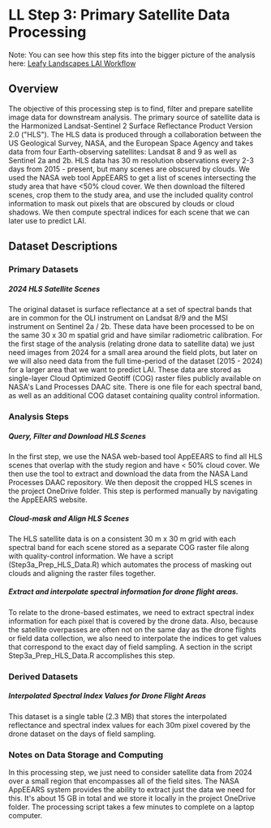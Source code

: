 # LL Step 3: Primary Satellite Data Processing

Note: You can see how this step fits into the bigger picture of the analysis here: [Leafy Landscapes LAI Workflow](file:///workspace/e094b233-4dce-4599-bc85-a12ab329bda3/7JKZ-alrJKeD8D00oybKY?mode=edgeless\&blockIds=FRYfcvTHOD0CAGHr69rcJ)

## Overview

The objective of this processing step is to find, filter and prepare satellite image data for downstream analysis. The primary source of satellite data is the Harmonized Landsat-Sentinel 2 Surface Reflectance Product Version 2.0 ("HLS"). The HLS data is produced through a collaboration between the US Geological Survey, NASA, and the European Space Agency and takes data from four Earth-observing satellites: Landsat 8 and 9 as well as Sentinel 2a and 2b. HLS data has 30 m resolution observations every 2-3 days from 2015 - present, but many scenes are obscured by clouds. We used the NASA web tool AppEEARS to get a list of scenes intersecting the study area that have <50% cloud cover. We then download the filtered scenes, crop them to the study area, and use the included quality control information to mask out pixels that are obscured by clouds or cloud shadows. We then compute spectral indices for each scene that we can later use to predict LAI.

## Dataset Descriptions

### Primary Datasets

##### 2024 HLS Satellite Scenes

The original dataset is surface reflectance at a set of spectral bands that are in common for the OLI instrument on Landsat 8/9 and the MSI instrument on Sentinel 2a / 2b. These data have been processed to be on the same 30 x 30 m spatial grid and have similar radiometric calibration. For the first stage of the analysis (relating drone data to satellite data) we just need images from 2024 for a small area around the field plots, but later on we will also need data from the full time-period of the dataset (2015 - 2024) for a larger area that we want to predict LAI. These data are stored as single-layer Cloud Optimized Geotiff (COG) raster files publicly available on NASA's Land Processes DAAC site. There is one file for each spectral band, as well as an additional COG dataset containing quality control information.

### Analysis Steps

##### Query, Filter and Download HLS Scenes

In the first step, we use the NASA web-based tool AppEEARS to find all HLS scenes that overlap with the study region and have < 50% cloud cover. We then use the tool to extract and download the data from the NASA Land Processes DAAC repository. We then deposit the cropped HLS scenes in the project OneDrive folder. This step is performed manually by navigating the AppEEARS website.

##### Cloud-mask and Align HLS Scenes

The HLS satellite data is on a consistent 30 m x 30 m grid with each spectral band for each scene stored as a separate COG raster file along with quality-control information. We have a script (Step3a\_Prep\_HLS\_Data.R) which automates the process of masking out clouds and aligning the raster files together.

##### Extract and interpolate spectral information for drone flight areas.

To relate to the drone-based estimates, we need to extract spectral index information for each pixel that is covered by the drone data. Also, because the satellite overpasses are often not on the same day as the drone flights or field data collection, we also need to interpolate the indices to get values that correspond to the exact day of field sampling. A section in the script Step3a\_Prep\_HLS\_Data.R accomplishes this step.

### Derived Datasets

##### Interpolated Spectral Index Values for Drone Flight Areas

This dataset is a single table (2.3 MB) that stores the interpolated reflectance and spectral index values for each 30m pixel covered by the drone dataset on the days of field sampling.

### Notes on Data Storage and Computing

In this processing step, we just need to consider satellite data from 2024 over a small region that encompasses all of the field sites. The NASA AppEEARS system provides the ability to extract just the data we need for this. It's about 15 GB in total and we store it locally in the project OneDrive folder. The processing script takes a few minutes to complete on a laptop computer.
